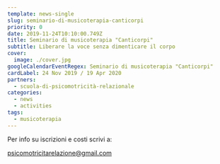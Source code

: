 ```yaml
---
template: news-single
slug: seminario-di-musicoterapia-canticorpi
priority: 0
date: 2019-11-24T10:10:00.749Z
title: Seminario di musicoterapia "Canticorpi"
subtitle: Liberare la voce senza dimenticare il corpo
cover: 
  image: ./cover.jpg
googleCalendarEventRegex: Seminario di musicoterapia "Canticorpi"
cardLabel: 24 Nov 2019 / 19 Apr 2020
partners:
  - scuola-di-psicomotricità-relazionale
categories:
  - news
  - activities
tags:
  - musicoterapia
---
```


<EntryInfo variant="location" label="A LaSchola" value="[Via Maroni 13, Casciago 21020, VA](https://g.page/laschola?share)"/>
<EntryInfo variant="frequency" label="Doppio appuntamento" value="domenica 24 Novembre 2019 e 19 Aprile 2020"/>
<EntryInfo variant="teacher" label="Condotto da" value="Costanza Sansoni, musicoterapista"/>
<EntryInfo variant="phone" label="Telefono" value="[347 250 6558](tel:3472506558)"/>
<EntryInfo variant="email" label="Email" value="[psicomotricitarelazione@gmail.com](mailto:psicomotricitarelazione@gmail.com)" $bottom={6}/>

<Row>
<Col $align="center">

Per info su iscrizioni e costi scrivi a:

<ButtonLink href="mailto:psicomotricitarelazione@gmail.com">psicomotricitarelazione@gmail.com</ButtonLink>
</Col>
</Row>